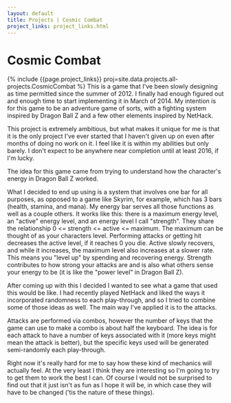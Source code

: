 ```yaml
---
layout: default
title: Projects | Cosmic Combat
project_links: project_links.html
---
```


Cosmic Combat
=============
{% include {{page.project_links}} proj=site.data.projects.all-projects.CosmicCombat %}
This is a game that I've been slowly designing as time permitted since the summer of 2012. I finally had enough figured out and enough time to start implementing it in March of 2014. My intention is for this game to be an adventure game of sorts, with a fighting system inspired by Dragon Ball Z and a few other elements inspired by NetHack.

This project is extremely ambitious, but what makes it unique for me is that it is the only project I've ever started that I haven't given up on even after months of doing no work on it. I feel like it is within my abilities but only barely. I don't expect to be anywhere near completion until at least 2016, if I'm lucky.

The idea for this game came from trying to understand how the character's energy in Dragon Ball Z worked.

What I decided to end up using is a system that involves one bar for all purposes, as opposed to a game like Skyrim, for example, which has 3 bars (health, stamina, and mana). My energy bar serves all those functions as well as a couple others. It works like this: there is a maximum energy level, an "active" energy level, and an energy level I call "strength". They share the relationship 0 <= strength <= active <= maximum. The maximum can be thought of as your characters level. Performing attacks or getting hit decreases the active level, if it reaches 0 you die. Active slowly recovers, and while it increases, the maximum level also increases at a slower rate. This means you "level up" by spending and recovering energy. Strength contributes to how strong your attacks are and is also what others sense your energy to be (it is like the "power level" in Dragon Ball Z).

After coming up with this I decided I wanted to see what a game that used this would be like. I had recently played NetHack and liked the ways it incorporated randomness to each play-through, and so I tried to combine some of those ideas as well. The main way I've applied it is to the attacks.

Attacks are performed via combos, however the number of keys that the game can use to make a combo is about half the keyboard. The idea is for each attack to have a number of keys associated with it (more keys might mean the attack is better), but the specific keys used will be generated semi-randomly each play-through.

Right now it's really hard for me to say how these kind of mechanics will actually feel. At the very least I think they are interesting so I'm going to try to get them to work the best I can. Of course I would not be surprised to find out that it just isn't as fun as I hope it will be, in which case they will have to be changed ('tis the nature of these things).
